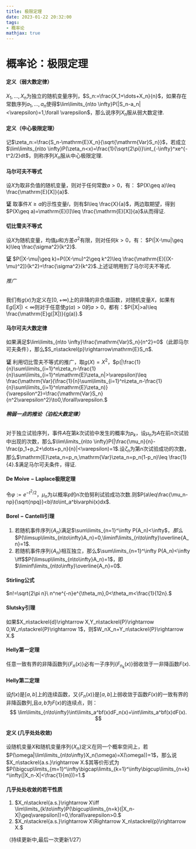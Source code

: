 ```yaml
---
title: 极限定理
date: 2023-01-22 20:32:00
tags:
- 概率论
mathjax: true
---
```


# 概率论：极限定理

#### **定义（弱大数定律）** 

$X_1,...,X_n$为独立的随机变量序列，$S_n:=\frac{X_1+\dots+X_n}{n}$，如果存在常数序列$a_1,\dots,a_n$使得$\lim\limits_{n\to \infty}P(|S_n-a_n|<\varepsilon)=1,\forall \varepsilon$，那么说序列${X_n}$服从弱大数定律.

#### **定义（中心极限定理）** 

记$\zeta_n:=\frac{S_n-\mathrm{E}X_n}{\sqrt{\mathrm{Var}S_n}}$，若成立$\lim\limits_{n\to \infty}P(\zeta_n<x)=\frac{1}{\sqrt{2\pi}}\int_{-\infty}^xe^{-t^2/2}dt$，则称序列${X_n}$服从中心极限定理.

#### 马尔可夫不等式

设$X$为取非负值的随机变量，则对于任何常数$a>0$，有： $P(X\geq a)\leq \frac{\mathrm{E}[X]}{a}$.

**证** 取事件$X\geq a$的示性变量$I$，则有$I\leq \frac{X}{a}$，两边取期望，得到  $P(X\geq a)=\mathrm{E}[I]\leq \frac{\mathrm{E}[X]}{a}$从而得证.

#### **切比雪夫不等式**

设$X$为随机变量，均值$\mu$和方差$\sigma^2$有限，则对任何$k>0$，有： $P(|X-\mu|\geq k)\leq \frac{\sigma^2}{k^2}$.

**证** $P(|X-\mu|\geq k)=P((X-\mu)^2\geq k^2)\leq \frac{\mathrm{E}[(X-\mu)^2]}{k^2}=\frac{\sigma^2}{k^2}$.上述证明用到了马尔可夫不等式.

###### 推广

我们有$g(x)$为定义在$[0,+\infty)$上的非降的非负值函数，对随机变量$X$，如果有$\mathrm{E}g(|X|)<\infty$则对于任意使$g(a)>0$的$a>0$，都有：$P(|X|>a)\leq \frac{\mathrm{E}g(|X|)}{g(a)}.$

#### **马尔可夫大数定律** 

如果满足$\lim\limits_{n\to \infty}\frac{\mathrm{Var}S_n}{n^2}=0$（此即马尔可夫条件），那么$S_n\stackrel{p}\rightarrow\mathrm{E}S_n$.

**证** 利用切比雪夫不等式的推广，取$g(X)=X^2$，$p(|\frac{1}{n}\sum\limits_{i=1}^n\zeta_n-\frac{1}{n}\sum\limits_{i=1}^n\mathrm{E}\zeta_n|>\varepsilon)\leq \frac{\mathrm{Var}(\frac{1}{n}\sum\limits_{i=1}^n\zeta_n-\frac{1}{n}\sum\limits_{i=1}^n\mathrm{E}\zeta_n)}{\varepsilon^2}=\frac{\mathrm{Var}S_n}{n^2\varepsilon^2}\to0,\forall\varepsilon.$

###### **稍弱一点的推论（泊松大数定律）** 

对于独立试验序列，事件$A$在第$k$次试验中发生的概率为$p_k$，设$\mu_n$为$A$在前$n$次试验中出现的次数，那么$\lim\limits_{n\to \infty}P(|\frac{\mu_n}{n}-\frac{p_1+p_2+\dots+p_n}{n}|<\varepsilon)=1$.设$\zeta_n$为第$n$次试验成功的次数，那么$\mathrm{E}\zeta_n=p_n,\mathrm{Var}\zeta_n=p_n(1-p_n)\leq \frac{1}{4}.$满足马尔可夫条件，得证.

#### **$\mathrm{De\ Moive-Laplace}$极限定理** 

令$\varphi:=e^{-t^2/2}$，$\mu_n$为以概率$p$的$n$次伯努利试验成功次数.则$P(a\leq\frac{\mu_n-np}{\sqrt{npq}}<b)\to\int_a^b\varphi(x)dx$.

#### **$\mathrm{Borel-Cantelli}$引理** 

1. 若随机事件序列$\{A_n\}$满足$\sum\limits_{n=1}^\infty P(A_n)<\infty$$，那么$$P(\limsup\limits_{n\to\infty}A_n)=0,\liminf\limits_{n\to\infty}\overline{A_n}=1$.
2. 若随机事件序列$\{A_n\}$相互独立，那么$\sum\limits_{n=1}^\infty P(A_n)<\infty \iff$$P(\limsup\limits_{n\to\infty}A_n)=1$，即$\liminf\limits_{n\to\infty}\overline{A_n}=0$.

#### $\mathrm{Stirling}$公式

$n!=\sqrt{2\pi n}\ n^ne^{-n}e^{\theta_m},0<\theta_m<\frac{1}{12n}.$

#### $\mathrm{Slutsky}$引理

如果$X_n\stackrel{d}\rightarrow X,Y_n\stackrel{P}\rightarrow 0,W_n\stackrel{P}\rightarrow 1$，则$W_nX_n+Y_n\stackrel{P}\rightarrow X.$

#### $\mathrm{Helly}$第一定理

任意一致有界的非降函数列$\{F_n(x)\}$必有一子序列$\{F_{n_k}(x)\}$弱收敛于一非降函数$F(x).$

#### $\mathrm{Helly}$第二定理

设$f(x)$是$[a,b]$上的连续函数，又$\{F_n(x)\}$是$[a,b]$上弱收敛于函数$F(x)$的一致有界的非降函数列,且$a,b$为$F(x)$的连续点，则：
$$
\lim\limits_{n\to\infty}\int\limits_a^bf(x)dF_n(x)=\int\limits_a^bf(x)dF(x).
$$

#### 定义 (几乎处处收敛)

设随机变量$X$和随机变量序列$\{X_n\}$定义在同一个概率空间上，若$P(\omega|\lim\limits_{n\to\infty}X_n(\omega)=X(\omega))=1$，那么说$X_n\stackrel{a.s.}\rightarrow X.$其等价形式为$P(\bigcup\limits_{m=1}^\infty\bigcap\limits_{k=1}^\infty\bigcup\limits_{n=k}^\infty(|X_n-X|<\frac{1}{m}))=1.$

#### 几乎处处收敛的若干性质

1. $X_n\stackrel{a.s.}\rightarrow X\iff \lim\limits_{k\to\infty}P(\bigcup\limits_{n=k}(|X_n-X|\geq\varepsilon))=0,\forall\varepsilon>0.$
2. $X_n\stackrel{a.s.}\rightarrow X\Rightarrow X_n\stackrel{p}\rightarrow X.$

（持续更新中,最后一次更新1/27）
